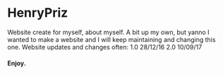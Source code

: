 # HenryPriz
Website create for myself, about myself. A bit up my own, but yanno I wanted to make a website and I will keep maintaining and changing this one.
Website updates and changes often:
1.0 28/12/16
2.0 10/09/17
#### Enjoy.
